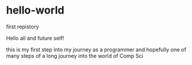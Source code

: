 # hello-world
first repistory


Hello all and future self!

this is my first step into my journey as a programmer and hopefully one of many steps of a long journey into the world of Comp Sci
